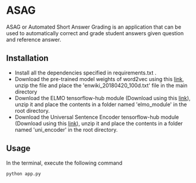 # ASAG

ASAG or Automated Short Answer Grading is an application that can be used to automatically correct and grade student answers given question and reference answer.

## Installation

- Install all the dependencies specified in requirements.txt .
- Download the pre-trained model weights of word2vec using this [link](http://wikipedia2vec.s3.amazonaws.com/models/en/2018-04-20/enwiki_20180420_100d.txt.bz2), unzip the file and place the 'enwiki_20180420_100d.txt' file in the main directory
- Download the ELMO tensorflow-hub module (Download using this [link](https://tfhub.dev/google/elmo/2?tf-hub-format=compressed)), unzip it and place the contents in a folder named 'elmo_module' in the root directory. 
- Download the Universal Sentence Encoder tensorflow-hub module (Download using this [link](https://tfhub.dev/google/universal-sentence-encoder/2?tf-hub-format=compressed)), unzip it and place the contents in a folder named 'uni_encoder' in the root directory.


## Usage

In the terminal, execute the following command

```
python app.py
```
